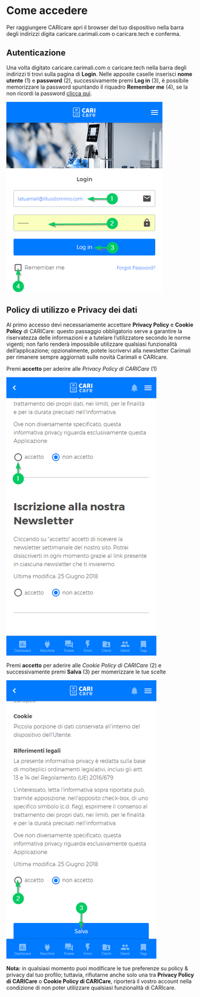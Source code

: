 # Come accedere

Per raggiungere CARIcare apri il browser del tuo dispositivo nella barra degli indirizzi digita caricare.carimali.com o caricare.tech e conferma.

## Autenticazione

Una volta digitato caricare.carimali.com o caricare.tech nella barra degli indirizzi ti trovi sulla pagina di **Login**.
Nelle apposite caselle inserisci **nome utente** (1) e **password** (2), successivamente premi **Log in** (3), è possibile memorizzare la password  spuntando il riquadro **Remember me** (4), se la non ricordi la password [clicca quì](https://carimali.github.io/wiki/#/docs-it/recover-password).

<kbd>![Login](_images/login-1.png)</kbd>


## Policy di utilizzo e Privacy dei dati

Al primo accesso devi necessariamente accettare **Privacy Policy** e **Cookie Policy** di CARICare: questo passaggio obbligatorio serve a garantire la riservatezza delle informazioni e a tutelare l’utilizzatore secondo le norme vigenti; non farlo renderà impossibile utilizzare qualsiasi funzionalità dell’applicazione; opzionalmente, potete iscrivervi alla newsletter Carimali per rimanere sempre aggiornati sulle novità Carimali e CARIcare.

Premi **accetto** per aderire alle *Privacy Policy di CARICare* (1)

![Policy](_images/policy_privacy_1.png)

Premi **accetto** per aderire alle *Cookie Policy di CARICare* (2) e successivamente premi **Salva** (3) per momerizzare le tue scelte

<kbd>![Cookie](_images/policy_privacy_2.png)</kbd>

**Nota:** in qualsiasi momento puoi modificare le tue preferenze su policy & privacy dal tuo profilo; tuttavia, rifiutarne anche solo una tra **Privacy Policy di CARICare** o **Cookie Policy di CARICare**, riporterà il vostro account nella condizione di non poter utilizzare qualsiasi funzionalità di CARIcare.









